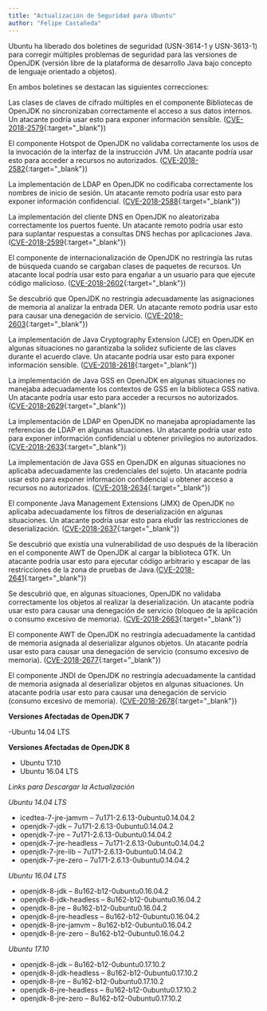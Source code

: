 ```yaml
---
title: "Actualización de Seguridad para Ubuntu"
author: "Felipe Castañeda"
---
```


Ubuntu ha liberado dos boletines de seguridad (USN-3614-1 y USN-3613-1) para corregir múltiples problemas de seguridad para las versiones de OpenJDK (versión libre de la plataforma de desarrollo Java bajo concepto de lenguaje orientado a objetos).

En ambos boletines se destacan las siguientes correcciones:

Las clases de claves de cifrado múltiples en el componente Bibliotecas de OpenJDK no sincronizaban correctamente el acceso a sus datos internos. Un atacante podría usar esto para exponer información sensible. ([CVE-2018-2579](https://people.canonical.com/~ubuntu-security/cve/CVE-2018-2579){:target="_blank"})

El componente Hotspot de OpenJDK no validaba correctamente los usos de la invocación de la interfaz de la instrucción JVM. Un atacante podría usar esto para acceder a recursos no autorizados. ([CVE-2018-2582](https://people.canonical.com/~ubuntu-security/cve/CVE-2018-2582){:target="_blank"})

La implementación de LDAP en OpenJDK no codificaba correctamente los nombres de inicio de sesión. Un atacante remoto podría usar esto para exponer información confidencial. ([CVE-2018-2588](https://people.canonical.com/~ubuntu-security/cve/CVE-2018-2588){:target="_blank"})

La implementación del cliente DNS en OpenJDK no aleatorizaba correctamente los puertos fuente. Un atacante remoto podría usar esto para suplantar respuestas a consultas DNS hechas por aplicaciones Java. ([CVE-2018-2599](https://people.canonical.com/~ubuntu-security/cve/CVE-2018-2599){:target="_blank"})

El componente de internacionalización de OpenJDK no restringía las rutas de búsqueda cuando se cargaban clases de paquetes de recursos. Un atacante local podría usar esto para engañar a un usuario para que ejecute código malicioso. ([CVE-2018-2602](https://people.canonical.com/~ubuntu-security/cve/CVE-2018-2602){:target="_blank"})

Se descubrió que OpenJDK no restringía adecuadamente las asignaciones de memoria al analizar la entrada DER. Un atacante remoto podría usar esto para causar una denegación de servicio. ([CVE-2018-2603](https://people.canonical.com/~ubuntu-security/cve/CVE-2018-2603){:target="_blank"})

La implementación de Java Cryptography Extension (JCE) en OpenJDK en algunas situaciones no garantizaba la solidez suficiente de las claves durante el acuerdo clave. Un atacante podría usar esto para exponer información sensible. ([CVE-2018-2618](https://people.canonical.com/~ubuntu-security/cve/CVE-2018-2618){:target="_blank"})

La implementación de Java GSS en OpenJDK en algunas situaciones no manejaba adecuadamente los contextos de GSS en la biblioteca GSS nativa. Un atacante podría usar esto para acceder a recursos no autorizados. ([CVE-2018-2629](https://people.canonical.com/~ubuntu-security/cve/CVE-2018-2629){:target="_blank"})

La implementación de LDAP en OpenJDK no manejaba apropiadamente las referencias de LDAP en algunas situaciones. Un atacante podría usar esto para exponer información confidencial u obtener privilegios no autorizados. ([CVE-2018-2633](https://people.canonical.com/~ubuntu-security/cve/CVE-2018-2633){:target="_blank"})

La implementación de Java GSS en OpenJDK en algunas situaciones no aplicaba adecuadamente las credenciales del sujeto. Un atacante podría usar esto para exponer información confidencial u obtener acceso a recursos no autorizados. ([CVE-2018-2634](https://people.canonical.com/~ubuntu-security/cve/CVE-2018-2634){:target="_blank"})

El componente Java Management Extensions (JMX) de OpenJDK no aplicaba adecuadamente los filtros de deserialización en algunas situaciones. Un atacante podría usar esto para eludir las restricciones de deserialización. ([CVE-2018-2637](https://people.canonical.com/~ubuntu-security/cve/CVE-2018-2637){:target="_blank"})

Se descubrió que existía una vulnerabilidad de uso después de la liberación en el componente AWT de OpenJDK al cargar la biblioteca GTK. Un atacante podría usar esto para ejecutar código arbitrario y escapar de las restricciones de la zona de pruebas de Java.([CVE-2018-2641](https://people.canonical.com/~ubuntu-security/cve/CVE-2018-2641){:target="_blank"})

Se descubrió que, en algunas situaciones, OpenJDK no validaba correctamente los objetos al realizar la deserialización. Un atacante podría usar esto para causar una denegación de servicio (bloqueo de la aplicación o consumo excesivo de memoria). ([CVE-2018-2663](https://people.canonical.com/~ubuntu-security/cve/CVE-2018-2663){:target="_blank"})

El componente AWT de OpenJDK no restringía adecuadamente la cantidad de memoria asignada al deserializar algunos objetos. Un atacante podría usar esto para causar una denegación de servicio (consumo excesivo de memoria). ([CVE-2018-2677](https://people.canonical.com/~ubuntu-security/cve/CVE-2018-2677){:target="_blank"})

El componente JNDI de OpenJDK no restringía adecuadamente la cantidad de memoria asignada al deserializar objetos en algunas situaciones. Un atacante podría usar esto para causar una denegación de servicio (consumo excesivo de memoria). ([CVE-2018-2678](https://people.canonical.com/~ubuntu-security/cve/CVE-2018-2678){:target="_blank"})

**Versiones Afectadas de OpenJDK 7**

-Ubuntu 14.04 LTS

**Versiones Afectadas de OpenJDK 8**

- Ubuntu 17.10
- Ubuntu 16.04 LTS

*Links para Descargar la Actualización*

*Ubuntu 14.04 LTS*
- icedtea-7-jre-jamvm – 7u171-2.6.13-0ubuntu0.14.04.2
- openjdk-7-jdk – 7u171-2.6.13-0ubuntu0.14.04.2
- openjdk-7-jre – 7u171-2.6.13-0ubuntu0.14.04.2
- openjdk-7-jre-headless – 7u171-2.6.13-0ubuntu0.14.04.2
- openjdk-7-jre-lib – 7u171-2.6.13-0ubuntu0.14.04.2
- openjdk-7-jre-zero – 7u171-2.6.13-0ubuntu0.14.04.2

*Ubuntu 16.04 LTS*
- openjdk-8-jdk – 8u162-b12-0ubuntu0.16.04.2
- openjdk-8-jdk-headless – 8u162-b12-0ubuntu0.16.04.2
- openjdk-8-jre – 8u162-b12-0ubuntu0.16.04.2
- openjdk-8-jre-headless – 8u162-b12-0ubuntu0.16.04.2
- openjdk-8-jre-jamvm – 8u162-b12-0ubuntu0.16.04.2
- openjdk-8-jre-zero – 8u162-b12-0ubuntu0.16.04.2

*Ubuntu 17.10*
- openjdk-8-jdk – 8u162-b12-0ubuntu0.17.10.2
- openjdk-8-jdk-headless – 8u162-b12-0ubuntu0.17.10.2
- openjdk-8-jre – 8u162-b12-0ubuntu0.17.10.2
- openjdk-8-jre-headless – 8u162-b12-0ubuntu0.17.10.2
- openjdk-8-jre-zero – 8u162-b12-0ubuntu0.17.10.2